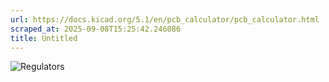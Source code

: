 ```yaml
---
url: https://docs.kicad.org/5.1/en/pcb_calculator/pcb_calculator.html
scraped_at: 2025-09-08T15:25:42.246086
title: Untitled
---
```


![Regulators](images/en/regulators.png)

